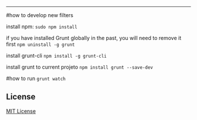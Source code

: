----
#how to develop new filters

install npm: 
`sudo npm install`

if you have installed Grunt globally in the past, you will need to remove it first
`npm uninstall -g grunt`

install grunt-cli
`npm install -g grunt-cli`

install grunt to current projeto
`npm install grunt --save-dev`

#how to run
`grunt watch`

## License

[MIT License](http://davidsonfellipe.mit-license.org/)